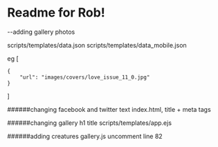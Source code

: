 # Readme for Rob!


--adding gallery photos

scripts/templates/data.json
scripts/templates/data_mobile.json

eg
[

    {
        "url": "images/covers/love_issue_11_0.jpg"
    }
]


######changing facebook and twitter text
index.html, title + meta tags

######changing gallery h1 title
scripts/templates/app.ejs

######adding creatures
gallery.js uncomment line 82






